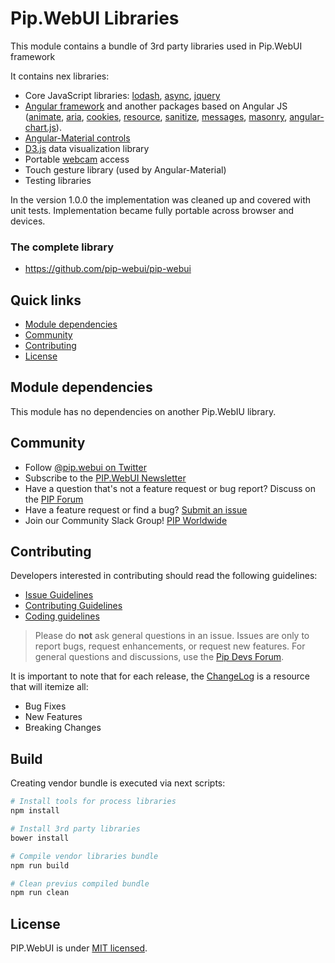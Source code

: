 # Pip.WebUI Libraries

This module contains a bundle of 3rd party libraries used in Pip.WebUI framework

It contains nex libraries:

* Core JavaScript libraries: [lodash](https://lodash.com/), [async](https://github.com/caolan/async), [jquery](https://jquery.com/)
* [Angular framework](https://angularjs.org/) and another packages based on Angular JS ([animate](https://github.com/angular/bower-angular-animate),
[aria](https://github.com/angular/bower-angular-aria),
[cookies](https://github.com/angular/bower-angular-cookies),
[resource](https://github.com/angular/bower-angular-resource),
[sanitize](https://github.com/angular/bower-angular-sanitize),
[messages](https://github.com/angular/bower-angular-messages),
[masonry](https://github.com/passy/angular-masonry),
[angular-chart.js](https://github.com/jtblin/angular-chart.js)).
* [Angular-Material controls](https://material.angularjs.org/latest/)
* [D3.js](https://d3js.org/) data visualization library
* Portable [webcam](https://github.com/jhuckaby/webcamjs) access
* Touch gesture library (used by Angular-Material)
* Testing libraries

In the version 1.0.0 the implementation was cleaned up and covered with unit tests.
Implementation became fully portable across browser and devices.


### The complete library

 * https://github.com/pip-webui/pip-webui

## Quick links

* [Module dependencies](#dependencies)
* [Community](#community)
* [Contributing](#contributing)
* [License](#license)


## <a name="dependencies"></a>Module dependencies

This module has no dependencies on another Pip.WebIU library.

## <a name="community"></a>Community

* Follow [@pip.webui on Twitter](http://link.com)
* Subscribe to the [PIP.WebUI Newsletter](http://link.com)
* Have a question that's not a feature request or bug report? Discuss on the [PIP Forum](https://groups.google.com/forum/#!forum/pipdevs)
* Have a feature request or find a bug? [Submit an issue](http://link.com)
* Join our Community Slack Group! [PIP Worldwide](http://link.com)


## <a name="contributing"></a>Contributing

Developers interested in contributing should read the following guidelines:

* [Issue Guidelines](http://somelink.com)
* [Contributing Guidelines](http://somelink.com)
* [Coding guidelines](http://somelink.com)

> Please do **not** ask general questions in an issue. Issues are only to report bugs, request
  enhancements, or request new features. For general questions and discussions, use the
  [Pip Devs Forum](https://groups.google.com/forum/#!forum/pipdevs).

It is important to note that for each release, the [ChangeLog](CHANGELOG.md) is a resource that will
itemize all:

- Bug Fixes
- New Features
- Breaking Changes

## <a name="build"></a>Build

Creating vendor bundle is executed via next scripts:

```bash
# Install tools for process libraries
npm install

# Install 3rd party libraries
bower install

# Compile vendor libraries bundle
npm run build

# Clean previus compiled bundle
npm run clean
```

## <a name="license"></a>License

PIP.WebUI is under [MIT licensed](LICENSE).

